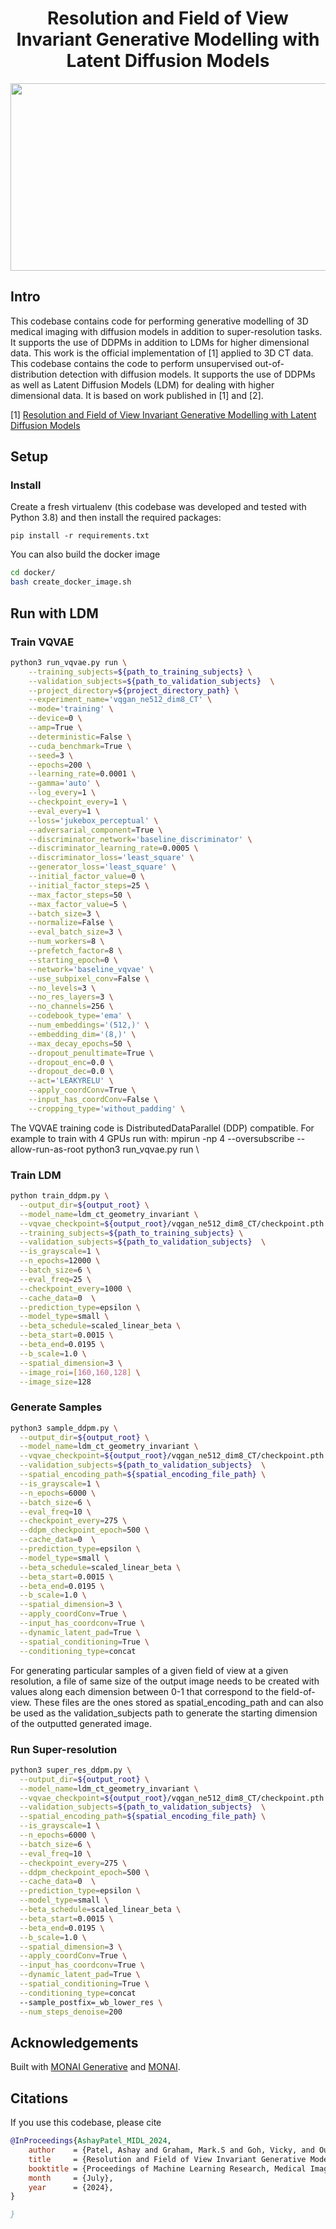 <h1 align="center">Resolution and Field of View Invariant Generative Modelling with Latent Diffusion Models</h1>
<p align="center">
</p>


<p align="center">
  <img width="800" height="300" src="https://github.com/Ashayp31/LDM_geometry_invariant/assets/62710884/393946f2-b3d5-43fe-853b-a28482f850ad">
</p>


## Intro
This codebase contains code for performing generative modelling of 3D medical imaging with diffusion models in addition to super-resolution tasks. It supports the use of DDPMs in addition to LDMs for higher dimensional data.
This work is the official implementation of [1] applied to 3D CT data. 
This codebase contains the code to perform unsupervised out-of-distribution detection with diffusion models.
It supports the use of DDPMs as well as Latent Diffusion Models (LDM) for dealing with higher dimensional data.
It is based on work published in [1] and [2].

[1] [Resolution and Field of View Invariant Generative Modelling with Latent Diffusion Models]([https://arxiv.org/abs/2211.07740](https://openreview.net/pdf?id=VHfh2J8MQ6))

## Setup

### Install
Create a fresh virtualenv (this codebase was developed and tested with Python 3.8) and then install the required packages:

```pip install -r requirements.txt```

You can also build the docker image
```bash
cd docker/
bash create_docker_image.sh
```


## Run with LDM

### Train VQVAE
```bash
python3 run_vqvae.py run \
    --training_subjects=${path_to_training_subjects} \
    --validation_subjects=${path_to_validation_subjects}  \
    --project_directory=${project_directory_path} \
    --experiment_name='vqgan_ne512_dim8_CT' \
    --mode='training' \
    --device=0 \
    --amp=True \
    --deterministic=False \
    --cuda_benchmark=True \
    --seed=3 \
    --epochs=200 \
    --learning_rate=0.0001 \
    --gamma='auto' \
    --log_every=1 \
    --checkpoint_every=1 \
    --eval_every=1 \
    --loss='jukebox_perceptual' \
    --adversarial_component=True \
    --discriminator_network='baseline_discriminator' \
    --discriminator_learning_rate=0.0005 \
    --discriminator_loss='least_square' \
    --generator_loss='least_square' \
    --initial_factor_value=0 \
    --initial_factor_steps=25 \
    --max_factor_steps=50 \
    --max_factor_value=5 \
    --batch_size=3 \
    --normalize=False \
    --eval_batch_size=3 \
    --num_workers=8 \
    --prefetch_factor=8 \
    --starting_epoch=0 \
    --network='baseline_vqvae' \
    --use_subpixel_conv=False \
    --no_levels=3 \
    --no_res_layers=3 \
    --no_channels=256 \
    --codebook_type='ema' \
    --num_embeddings='(512,)' \
    --embedding_dim='(8,)' \
    --max_decay_epochs=50 \
    --dropout_penultimate=True \
    --dropout_enc=0.0 \
    --dropout_dec=0.0 \
    --act='LEAKYRELU' \
    --apply_coordConv=True \
    --input_has_coordConv=False \
    --cropping_type='without_padding' \
```

The VQVAE training code is DistributedDataParallel (DDP) compatible. For example to train with 4 GPUs run with: mpirun -np 4 --oversubscribe --allow-run-as-root python3 run_vqvae.py run \
    

### Train LDM
```bash
python train_ddpm.py \
  --output_dir=${output_root} \
  --model_name=ldm_ct_geometry_invariant \
  --vqvae_checkpoint=${output_root}/vqgan_ne512_dim8_CT/checkpoint.pth \
  --training_subjects=${path_to_training_subjects} \
  --validation_subjects=${path_to_validation_subjects}  \
  --is_grayscale=1 \
  --n_epochs=12000 \
  --batch_size=6 \
  --eval_freq=25 \
  --checkpoint_every=1000 \
  --cache_data=0  \
  --prediction_type=epsilon \
  --model_type=small \
  --beta_schedule=scaled_linear_beta \
  --beta_start=0.0015 \
  --beta_end=0.0195 \
  --b_scale=1.0 \
  --spatial_dimension=3 \
  --image_roi=[160,160,128] \
  --image_size=128
```

### Generate Samples
```bash
python3 sample_ddpm.py \
  --output_dir=${output_root} \
  --model_name=ldm_ct_geometry_invariant \
  --vqvae_checkpoint=${output_root}/vqgan_ne512_dim8_CT/checkpoint.pth \
  --validation_subjects=${path_to_validation_subjects}  \
  --spatial_encoding_path=${spatial_encoding_file_path} \
  --is_grayscale=1 \
  --n_epochs=6000 \
  --batch_size=6 \
  --eval_freq=10 \
  --checkpoint_every=275 \
  --ddpm_checkpoint_epoch=500 \
  --cache_data=0  \
  --prediction_type=epsilon \
  --model_type=small \
  --beta_schedule=scaled_linear_beta \
  --beta_start=0.0015 \
  --beta_end=0.0195 \
  --b_scale=1.0 \
  --spatial_dimension=3 \
  --apply_coordConv=True \
  --input_has_coordconv=True \
  --dynamic_latent_pad=True \
  --spatial_conditioning=True \
  --conditioning_type=concat
````
For generating particular samples of a given field of view at a given resolution, a file of same size of the output image needs to be created with values along each dimension between 0-1 that correspond to the field-of-view.
These files are the ones stored as spatial_encoding_path and can also be used as the validation_subjects path to generate the starting dimension of the outputted generated image.


### Run Super-resolution
```bash
python3 super_res_ddpm.py \
  --output_dir=${output_root} \
  --model_name=ldm_ct_geometry_invariant \
  --vqvae_checkpoint=${output_root}/vqgan_ne512_dim8_CT/checkpoint.pth \
  --validation_subjects=${path_to_validation_subjects}  \
  --spatial_encoding_path=${spatial_encoding_file_path} \
  --is_grayscale=1 \
  --n_epochs=6000 \
  --batch_size=6 \
  --eval_freq=10 \
  --checkpoint_every=275 \
  --ddpm_checkpoint_epoch=500 \
  --cache_data=0  \
  --prediction_type=epsilon \
  --model_type=small \
  --beta_schedule=scaled_linear_beta \
  --beta_start=0.0015 \
  --beta_end=0.0195 \
  --b_scale=1.0 \
  --spatial_dimension=3 \
  --apply_coordConv=True \
  --input_has_coordconv=True \
  --dynamic_latent_pad=True \
  --spatial_conditioning=True \
  --conditioning_type=concat
  --sample_postfix=_wb_lower_res \
  --num_steps_denoise=200
```
## Acknowledgements
Built with [MONAI Generative](https://github.com/Project-MONAI/GenerativeModels) and [MONAI](https://github.com/Project-MONAI/MONAI).


## Citations
If you use this codebase, please cite
```bib
@InProceedings{AshayPatel_MIDL_2024,
    author    = {Patel, Ashay and Graham, Mark.S and Goh, Vicky, and Ourselin, Sebastien and Cardoso, M. Jorge},
    title     = {Resolution and Field of View Invariant Generative Modelling with Latent Diffusion Models},
    booktitle = {Proceedings of Machine Learning Research, Medical Imaging Deep Learning},
    month     = {July},
    year      = {2024},
}

}
```

